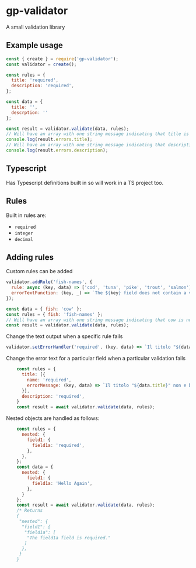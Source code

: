 # gp-validator

A small validation library

## Example usage

```javascript
const { create } = require('gp-validator');
const validator = create();

const rules = {
  title: 'required',
  description: 'required',
};

const data = {
  title: '',
  descrption: ''
};

const result = validator.validate(data, rules);
// Will have an array with one string message indicating that title is required
console.log(result.errors.title);
// Will have an array with one string message indicating that description is required
console.log(result.errors.description);
```

## Typescript

Has Typescript definitions built in so will work in a TS project too.

## Rules

Built in rules are:
- `required`
- `integer`
- `decimal`

## Adding rules

Custom rules can be added

```javascript
validator.addRule('fish-names', {
  rule: async (key, data) => ['cod', 'tuna', 'pike', 'trout', 'salmon'].includes(data[key]),
  errorTextFunction: (key, _) => `The ${key} field does not contain a valid type of fish.`,
});

const data = { fish: 'cow' };
const rules = { fish: 'fish-names' };
// Will have an array with one string message indicating that cow is not a valid fish name
const result = validator.validate(data, rules);
```

Change the text output when a specific rule fails
```javascript
validator.setErrorHandler('required', (key, data) => `Il titolo "${data.title}" non e buona per ${key}`);
```

Change the error text for a particular field when a particular validation fails

```javascript
    const rules = {
      title: [{
        name: 'required',
        errorMessage: (key, data) => `Il titolo "${data.title}" non e buona per ${key}`,
      }],
      description: 'required',
    }
    const result = await validator.validate(data, rules);
```

Nested objects are handled as follows:

```javascript
    const rules = {
      nested: {
        field1: {
          field1a: 'required',
        },
      },
    };
    const data = {
      nested: {
        field1: {
          field1a: 'Hello Again',
        },
      }
    };
    const result = await validator.validate(data, rules);
    /* Returns
    {
     "nested": {
      "field1": {
       "field1a": [
        "The field1a field is required."
       ]
      },
     }
    }
```